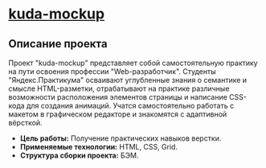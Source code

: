 # [kuda-mockup](https://volkovdev.github.io/kuda-mockup/)

## Описание проекта
Проект "kuda-mockup" представляет собой самостоятельную практику на пути освоения профессии "Web-разработчик". Студенты "Яндекс.Практикума" осваивают углубленные знания о семантике и смысле HTML-разметки, отрабатывают на практике различные возможности расположения элементов страницы и написание CSS-кода для создания анимаций. 
Учатся самостоятельно работать с макетом в графическом редакторе и знакомятся с адаптивной вёрсткой.  

* **Цель работы:** Получение практических навыков верстки.
* **Применяемые технологии:** HTML, CSS, Grid.
* **Структура сборки проекта:** БЭМ.

